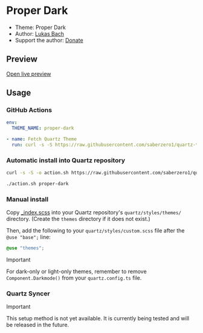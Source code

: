 # Proper Dark

- Theme: Proper Dark
- Author: <a href="https://lukasbach.com" target="_blank" rel="noopener noreferrer">Lukas Bach</a>
- Support the author: <a href="https://github.com/lukasbach/.github/blob/main/funding.md" target="_blank" rel="noopener noreferrer">Donate</a>

## Preview

[Open live preview](https://quartz-themes.github.io/proper-dark/)

## Usage

### GitHub Actions

```yaml
env:
  THEME_NAME: proper-dark
```

```yaml
- name: Fetch Quartz Theme
  run: curl -s -S https://raw.githubusercontent.com/saberzero1/quartz-themes/master/action.sh | bash -s -- $THEME_NAME
```

### Automatic install into Quartz repository

```bash
curl -s -S -o action.sh https://raw.githubusercontent.com/saberzero1/quartz-themes/master/action.sh

./action.sh proper-dark
```

### Manual install

Copy [_index.scss](./_index.scss) into your Quartz repository's `quartz/styles/themes/` directory. (Create the `themes` directory if it does not exist.)

Then, add the following to your `quartz/styles/custom.scss` file after the `@use "base";` line:

```scss
@use "themes";
```

> [!IMPORTANT]
> For dark-only or light-only themes, remember to remove `Component.Darkmode()` from your `quartz.config.ts` file.

### Quartz Syncer

> [!IMPORTANT]
> This setup method is not yet available. It is currently being tested and will be released in the future.
